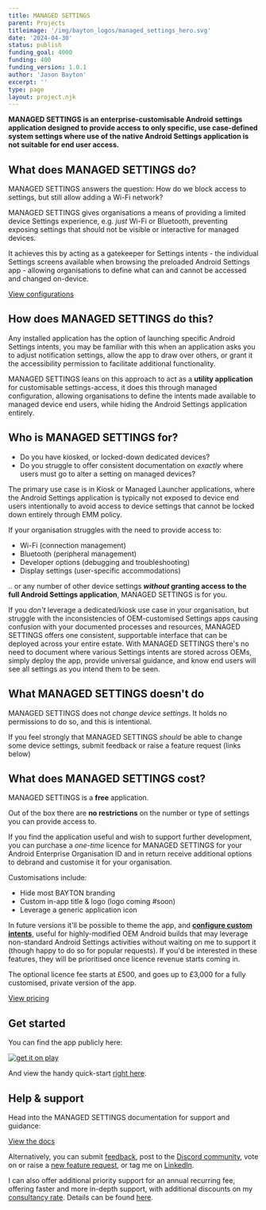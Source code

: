 ```yaml
---
title: MANAGED SETTINGS
parent: Projects
titleimage: '/img/bayton_logos/managed_settings_hero.svg'
date: '2024-04-30'
status: publish
funding_goal: 4000
funding: 400
funding_version: 1.0.1
author: 'Jason Bayton'
excerpt: ''
type: page
layout: project.njk
---
```


**MANAGED SETTINGS is an enterprise-customisable Android settings application designed to provide access to only specific, use case-defined system settings where use of the native Android Settings application is not suitable for end user access.**

## What does MANAGED SETTINGS do?

MANAGED SETTINGS answers the question: How do we block access to settings, but still allow <span id="dynamic_word"> adding a Wi-Fi network</span>?

MANAGED SETTINGS gives organisations a means of providing a limited device Settings experience, e.g. _just_ Wi-Fi or Bluetooth, preventing exposing settings that should not be visible or interactive for managed devices.

It achieves this by acting as a gatekeeper for Settings intents - the individual Settings screens available when browsing the preloaded Android Settings app - allowing organisations to define what can and cannot be accessed and changed on-device.

<a class="button" href="support/supported-configurations">View configurations</a>

## How does MANAGED SETTINGS do this?

Any installed application has the option of launching specific Android Settings intents, you may be familiar with this when an application asks you to adjust notification settings, allow the app to draw over others, or grant it the accessibility permission to facilitate additional functionality. 

MANAGED SETTINGS leans on this approach to act as a **utility application** for customisable settings-access, it does this through managed configuration, allowing organisations to define the intents made available to managed device end users, while hiding the Android Settings application entirely.

## Who is MANAGED SETTINGS for?

- Do you have kiosked, or locked-down dedicated devices?  
- Do you struggle to offer consistent documentation on _exactly_ where users must go to alter a setting on managed devices?

The primary use case is in Kiosk or Managed Launcher applications, where the Android Settings application is typically not exposed to device end users intentionally to avoid access to device settings that cannot be locked down entirely through EMM policy.

If your organisation struggles with the need to provide access to: 

- Wi-Fi (connection management)
- Bluetooth (peripheral management)
- Developer options (debugging and troubleshooting)
- Display settings (user-specific accommodations)

.. or any number of other device settings **_without_ granting access to the full Android Settings application**, MANAGED SETTINGS is for you.

If you *don't* leverage a dedicated/kiosk use case in your organisation, but struggle with the inconsistencies of OEM-customised Settings apps causing confusion with your documented processes and resources, MANAGED SETTINGS offers one consistent, supportable interface that can be deployed across your entire estate. With MANAGED SETTINGS there's no need to document where various Settings intents are stored across OEMs, simply deploy the app, provide universal guidance, and know end users will see all settings as you intend them to be seen.

## What MANAGED SETTINGS doesn't do

MANAGED SETTINGS does not _change device settings_. It holds no permissions to do so, and this is intentional.

If you feel strongly that MANAGED SETTINGS _should_ be able to change some device settings, submit feedback or raise a feature request (links below)

## What does MANAGED SETTINGS cost?

MANAGED SETTINGS is a **free** application. 

Out of the box there are **no restrictions** on the number or type of settings you can provide access to. 

If you find the application useful and wish to support further development, you can purchase a _one-time_ licence for MANAGED SETTINGS for your Android Enterprise Organisation ID and in return receive additional options to debrand and customise it for your organisation. 

Customisations include:

- Hide most BAYTON branding
- Custom in-app title & logo (logo coming #soon)
- Leverage a generic application icon

In future versions it'll be possible to theme the app, and **[configure custom intents](https://github.com/baytonorg/managed_settings_tracker/issues/2)**, useful for highly-modified OEM Android builds that may leverage non-standard Android Settings activities without waiting on me to support it (though happy to do so for popular requests). If you'd be interested in these features, they will be prioritised once licence revenue starts coming in.

The optional licence fee starts at £500, and goes up to £3,000 for a fully customised, private version of the app.

<a class="button" href="pricing">View pricing</a>

## Get started

You can find the app publicly here:

[![get it on play](https://cdn.bayton.org/assets/resources/get_it_on_google.svg)](https://play.google.com/store/apps/details?id=org.bayton.managedsettings)

And view the handy quick-start [right here](/projects/managed-settings/support/get-started/).

## Help & support

Head into the MANAGED SETTINGS documentation for support and guidance:

<a class="button" href="support/">View the docs</a>

Alternatively, you can submit [feedback](https://docs.google.com/forms/d/e/1FAIpQLSdYQrOPM0dKwCmcSjfxgoK2rQvhQXXyw2pk9nMqYBn0F2IhRw/viewform?usp=sf_link), post to the [Discord community](https://discord.gg/YUY7jAjayr), vote on or raise a [new feature request](https://github.com/baytonorg/managed_settings_tracker), or tag me on [LinkedIn](https://linkedin.com/in/jasonbayton). 

I can also offer additional priority support for an annual recurring fee, offering faster and more in-depth support, with additional discounts on my [consultancy rate](/support). Details can be found [here](pricing).

<script src="/js/managed-settings-dynamic-word.js"></script>
